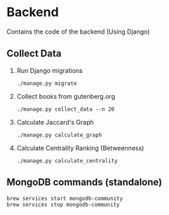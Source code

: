 # Backend

Contains the code of the backend (Using Django)

## Collect Data

1. Run Django migrations
    ```shell
    ./manage.py migrate   
    ```

1. Collect books from gutenberg.org
    ```shell
    ./manage.py collect_data --n 20   
    ```

1. Calculate Jaccard's Graph
    ```shell
    ./manage.py calculate_graph
    ```

1. Calculate Centrality Ranking (Betweenness)
    ```shell
    ./manage.py calculate_centrality
    ```

## MongoDB commands (standalone)

```shell
brew services start mongodb-community
brew services stop mongodb-community
```